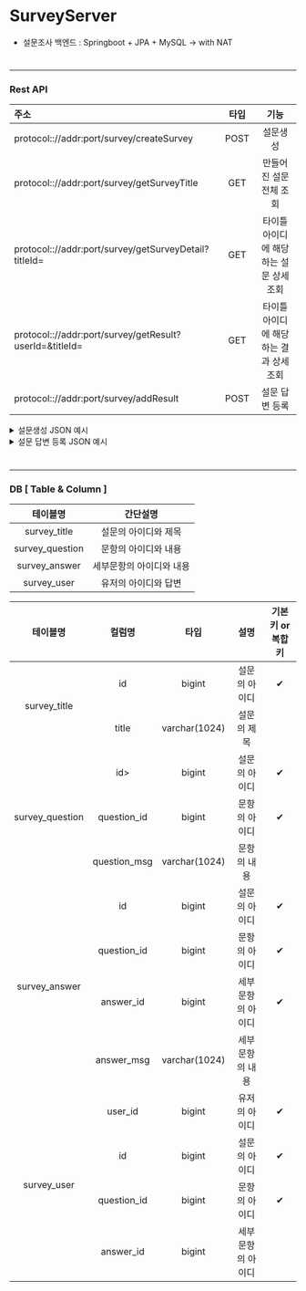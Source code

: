 # SurveyServer
- 설문조사 백엔드 : Springboot + JPA + MySQL -> with NAT

#

------


### Rest API
|주소|타입|기능|
|:-------------|:-------:|:-----:|
|protocol:://addr:port/survey/createSurvey|POST|설문생성||
|protocol:://addr:port/survey/getSurveyTitle|GET|만들어진 설문 전체 조회||
|protocol:://addr:port/survey/getSurveyDetail?titleId=|GET|타이틀 아이디에 해당하는 설문 상세조회||
|protocol:://addr:port/survey/getResult?userId=&titleId=|GET|타이틀 아이디에 해당하는 결과 상세조회||
|protocol:://addr:port/survey/addResult|POST|설문 답변 등록||

<details>
<summary>설문생성 JSON 예시</summary>
<div markdown="1">
<pre class="brush: json" >
{ 
    "title": {
        "title":"선택이 필요합니다."
    } ,
    "questions":[
        {
            "question_id":1,
            "question_msg":"야식은 무엇을 먹을까요?",
            "answers" : [
                {
                    "answer_id":1,
                    "answer_msg":"1.치킨"
                },
                {
                    "answer_id":2,
                    "answer_msg":"2.족발"
                },
                {
                    "answer_id":3,
                    "answer_msg":"3.굶기"
                }
            ]
        } , 
        {
            "question_id":2,
            "question_msg":"오늘은 몇시에잘까요?",
            "answers" : [
                {
                    "answer_id":1,
                    "answer_msg":"22시59분"
                },
                {
                    "answer_id":2,
                    "answer_msg":"23시59분"
                },
                {
                    "answer_id":3,
                    "answer_msg":"내일자요"
                }
            ]
        },
        {
            "question_id":3,
            "question_msg":"어느 커피숍을 갈까요?",
            "answers" : [
                {
                    "answer_id":1,
                    "answer_msg":"스타벅스"
                },
                {
                    "answer_id":2,
                    "answer_msg":"이디야"
                },
                {
                    "answer_id":3,
                    "answer_msg":"메가"
                }
            ]
        }
    ]
}
</pre>
</div>
</details>

<details>
<summary>설문 답변 등록 JSON 예시</summary>
<div markdown="1">
<pre class="brush: json" >
{
    "userId":202104061549,
    "titleId":1,
    "userAnsList":[
        {
            "questionId":1,
            "answerId":2
        },
        {
            "questionId":2,
            "answerId":1
        }
    ],
    "countList":null
}
</pre>
</div>
</details>

#

------

### DB [ Table & Column ]
|테이블명|간단설명|
|:-------------:|:-------:|
|survey_title|설문의 아이디와 제목|
|survey_question|문항의 아이디와 내용|
|survey_answer|세부문항의 아이디와 내용|
|survey_user|유저의 아이디와 답변|

<table>
    <thead>
        <tr>
            <th>테이블명</th>
            <th>컬럼명</th>
            <th>타입</th>
            <th>설명</th>
            <th>기본키 or 복합키</th>
        </tr>
    </thead>
    <tbody>
        <tr>
            <td rowspan=2 style="text-align: center">survey_title</td>
            <td style="text-align: center">id</td>
            <td style="text-align: center">bigint</td>
            <td style="text-align: center">설문의 아이디</td>
            <td style="text-align: center">✔</td>
        </tr>
        <tr>
            <td style="text-align: center">title</td>
            <td style="text-align: center">varchar(1024)</td>
            <td style="text-align: center">설문의 제목</td>
            <td style="text-align: center"></td>
        </tr>
        <tr>
            <td rowspan=3 style="text-align: center">survey_question</td>
            <td style="text-align: center">id></td>
            <td style="text-align: center">bigint</td>
            <td style="text-align: center">설문의 아이디</td>
            <td style="text-align: center">✔</td>
        </tr>
        <tr>
            <td style="text-align: center">question_id</td>
            <td style="text-align: center">bigint</td>
            <td style="text-align: center">문항의 아이디</td>
            <td style="text-align: center">✔</td>
        </tr>
        <tr>
            <td style="text-align: center">question_msg</td>
            <td style="text-align: center">varchar(1024)</td>
            <td style="text-align: center">문항의 내용</td>
            <td style="text-align: center"></td>
        </tr>
        <tr>
            <td rowspan=4 style="text-align: center">survey_answer</td>
            <td style="text-align: center">id</td>
            <td style="text-align: center">bigint</td>
            <td style="text-align: center">설문의 아이디</td>
            <td style="text-align: center">✔</td>
        </tr>
        <tr>
            <td style="text-align: center">question_id</td>
            <td style="text-align: center">bigint</td>
            <td style="text-align: center">문항의 아이디</td>
            <td style="text-align: center">✔</td>
        </tr>
        <tr>
            <td style="text-align: center">answer_id</td>
            <td style="text-align: center">bigint</td>
            <td style="text-align: center">세부문항의 아이디</td>
            <td style="text-align: center">✔</td>
        </tr>
        <tr>
            <td style="text-align: center">answer_msg</td>
            <td style="text-align: center">varchar(1024)</td>
            <td style="text-align: center">세부문항의 내용</td>
            <td style="text-align: center"></td>
        </tr>
        <tr>
            <td rowspan=4 style="text-align: center">survey_user</td>
            <td style="text-align: center">user_id</td>
            <td style="text-align: center">bigint</td>
            <td style="text-align: center">유저의 아이디</td>
            <td style="text-align: center">✔</td>
        </tr>
        <tr>
            <td style="text-align: center">id</td>
            <td style="text-align: center">bigint</td>
            <td style="text-align: center">설문의 아이디</td>
            <td style="text-align: center">✔</td>
        </tr>
        <tr>
            <td style="text-align: center">question_id</td>
            <td style="text-align: center">bigint</td>
            <td style="text-align: center">문항의 아이디</td>
            <td style="text-align: center">✔</td>
        </tr>
        <tr>
            <td style="text-align: center">answer_id</td>
            <td style="text-align: center">bigint</td>
            <td style="text-align: center">세부문항의 아이디</td>
            <td style="text-align: center"></td>
        </tr>
    </tbody>
</table>

